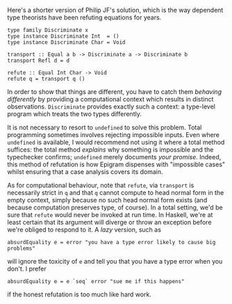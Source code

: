 Here's a shorter version of Philip JF's solution, which is the way dependent type theorists have been refuting equations for years.

    type family Discriminate x
    type instance Discriminate Int  = ()
    type instance Discriminate Char = Void

    transport :: Equal a b -> Discriminate a -> Discriminate b
    transport Refl d = d

    refute :: Equal Int Char -> Void
    refute q = transport q ()

In order to show that things are different, you have to catch them *behaving differently* by providing a computational context which results in distinct observations. `Discriminate` provides exactly such a context: a type-level program which treats the two types differently.

It is not necessary to resort to `undefined` to solve this problem. Total programming sometimes involves rejecting impossible inputs. Even where `undefined` is available, I would recommend not using it where a total method suffices: the total method *explains* why something is impossible and the typechecker confirms; `undefined` merely documents *your promise*. Indeed, this method of refutation is how Epigram dispenses with "impossible cases" whilst ensuring that a case analysis covers its domain.

As for computational behaviour, note that `refute`, via `transport` is necessarily strict in `q` and that `q` cannot compute to head normal form in the empty context, simply because no such head normal form exists (and because computation preserves type, of course). In a total setting, we'd be sure that `refute` would never be invoked at run time. In Haskell, we're at least certain that its argument will diverge or throw an exception before we're obliged to respond to it. A *lazy* version, such as

    absurdEquality e = error "you have a type error likely to cause big problems"

will ignore the toxicity of `e` and tell you that you have a type error when you don't. I prefer

    absurdEquality e = e `seq` error "sue me if this happens"

if the honest refutation is too much like hard work.
